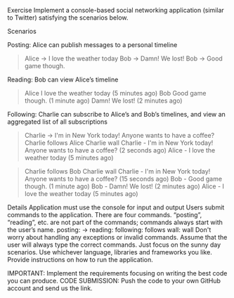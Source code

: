 Exercise
Implement a console-based social networking application (similar to Twitter) satisfying the scenarios below.

Scenarios

Posting: Alice can publish messages to a personal timeline

> Alice -> I love the weather today
> Bob -> Damn! We lost!
> Bob -> Good game though.

Reading: Bob can view Alice’s timeline

> Alice
I love the weather today (5 minutes ago)
> Bob
Good game though. (1 minute ago)
Damn! We lost! (2 minutes ago)

Following: Charlie can subscribe to Alice’s and Bob’s timelines, and view an aggregated list of all subscriptions

> Charlie -> I'm in New York today! Anyone wants to have a coffee?
> Charlie follows Alice
> Charlie wall
Charlie - I'm in New York today! Anyone wants to have a coffee? (2 seconds ago)
Alice - I love the weather today (5 minutes ago)

> Charlie follows Bob
> Charlie wall
Charlie - I'm in New York today! Anyone wants to have a coffee? (15 seconds ago)
Bob - Good game though. (1 minute ago)
Bob - Damn! We lost! (2 minutes ago)
Alice - I love the weather today (5 minutes ago)

Details
Application must use the console for input and output
Users submit commands to the application. There are four commands. “posting”, “reading”, etc. are not part of the commands; commands always start with the user’s name.
posting: <user name> -> <message>
reading: <user name>
following: <user name> follows <another user>
wall: <user name> wall
Don't worry about handling any exceptions or invalid commands. Assume that the user will always type the correct commands. Just focus on the sunny day scenarios.
Use whichever language, libraries and frameworks you like.
Provide instructions on how to run the application.

IMPORTANT: Implement the requirements focusing on writing the best code you can produce.
CODE SUBMISSION: Push the code to your own GitHub account and send us the link.


